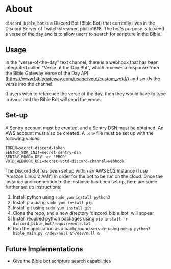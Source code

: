 # About

`discord_bible_bot` is a Discord Bot (Bible Bot) that currently lives in the Discord Server of Twitch streamer, phillip1618. The bot's purpose is to send a verse of the day and is to allow users to search for scripture in the Bible.

## Usage

In the "verse-of-the-day" text channel, there is a webhook that has been integrated called "Verse of the Day Bot", which receives a response from the Bible Gateway Verse of the Day API (https://www.biblegateway.com/usage/votd/custom_votd/) and sends the verse into the channel. 

If users wish to reference the verse of the day, then they would have to type in `#votd` and the Bible Bot will send the verse.

## Set-up

A Sentry account must be created, and a Sentry DSN must be obtained. An AWS account must also be created. A `.env` file must be set up with the following values:

```
TOKEN=secret-discord-token
SENTRY_SDK_INIT=secret-sentry-dsn
SENTRY_PROD='DEV' or 'PROD'
VOTD_WEBHOOK_URL=secret-votd-discord-channel-webhook
```

The Discord Bot has been set up within an AWS EC2 instance (I use 'Amazon Linux 2 AMI') in order for the bot to be run on the cloud. Once the instance and connection to the instance has been set up, here are some further set up instructions:

1. Install python using `sudo yum install python3`
2. Install pip using `sudo yum install pip`
3. Install git using `sudo yum install git`
4. Clone the repo, and a new directory 'discord_bible_bot' will appear
5. Install required python packages using `pip install -r discord_bible_bot/requirements.txt`
6. Run the application as a background service using `nohup python3 bible_main.py </dev/null &>/dev/null &`

## Future Implementations

- Give the Bible bot scripture search capabilities